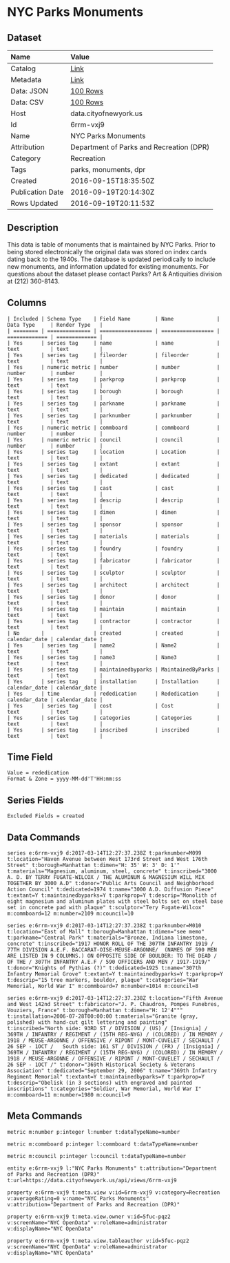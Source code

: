 # NYC Parks Monuments

## Dataset

| Name | Value |
| :--- | :---- |
| Catalog | [Link](https://catalog.data.gov/dataset/nyc-parks-monuments) |
| Metadata | [Link](https://data.cityofnewyork.us/api/views/6rrm-vxj9) |
| Data: JSON | [100 Rows](https://data.cityofnewyork.us/api/views/6rrm-vxj9/rows.json?max_rows=100) |
| Data: CSV | [100 Rows](https://data.cityofnewyork.us/api/views/6rrm-vxj9/rows.csv?max_rows=100) |
| Host | data.cityofnewyork.us |
| Id | 6rrm-vxj9 |
| Name | NYC Parks Monuments |
| Attribution | Department of Parks and Recreation (DPR) |
| Category | Recreation |
| Tags | parks, monuments, dpr |
| Created | 2016-09-15T18:35:50Z |
| Publication Date | 2016-09-19T20:14:30Z |
| Rows Updated | 2016-09-19T20:11:53Z |

## Description

This data is table of monuments that is maintained by NYC Parks. Prior to being stored electronically the original data was stored on index cards dating back to the 1940s. The database is updated periodically to include new monuments, and information updated for existing monuments. For questions about the dataset please contact Parks? Art & Antiquities division at (212) 360-8143.

## Columns

```ls
| Included | Schema Type    | Field Name        | Name              | Data Type     | Render Type   |
| ======== | ============== | ================= | ================= | ============= | ============= |
| Yes      | series tag     | name              | name              | text          | text          |
| Yes      | series tag     | fileorder         | fileorder         | text          | text          |
| Yes      | numeric metric | number            | number            | number        | number        |
| Yes      | series tag     | parkprop          | parkprop          | text          | text          |
| Yes      | series tag     | borough           | borough           | text          | text          |
| Yes      | series tag     | parkname          | parkname          | text          | text          |
| Yes      | series tag     | parknumber        | parknumber        | text          | text          |
| Yes      | numeric metric | commboard         | commboard         | number        | number        |
| Yes      | numeric metric | council           | council           | number        | number        |
| Yes      | series tag     | location          | Location          | text          | text          |
| Yes      | series tag     | extant            | extant            | text          | text          |
| Yes      | series tag     | dedicated         | dedicated         | text          | text          |
| Yes      | series tag     | cast              | cast              | text          | text          |
| Yes      | series tag     | descrip           | descrip           | text          | text          |
| Yes      | series tag     | dimen             | dimen             | text          | text          |
| Yes      | series tag     | sponsor           | sponsor           | text          | text          |
| Yes      | series tag     | materials         | materials         | text          | text          |
| Yes      | series tag     | foundry           | foundry           | text          | text          |
| Yes      | series tag     | fabricator        | fabricator        | text          | text          |
| Yes      | series tag     | sculptor          | sculptor          | text          | text          |
| Yes      | series tag     | architect         | architect         | text          | text          |
| Yes      | series tag     | donor             | donor             | text          | text          |
| Yes      | series tag     | maintain          | maintain          | text          | text          |
| Yes      | series tag     | contractor        | contractor        | text          | text          |
| No       |                | created           | created           | calendar_date | calendar_date |
| Yes      | series tag     | name2             | Name2             | text          | text          |
| Yes      | series tag     | name3             | Name3             | text          | text          |
| Yes      | series tag     | maintainedbyparks | MaintainedByParks | text          | text          |
| Yes      | series tag     | installation      | Installation      | calendar_date | calendar_date |
| Yes      | time           | rededication      | Rededication      | calendar_date | calendar_date |
| Yes      | series tag     | cost              | Cost              | text          | text          |
| Yes      | series tag     | categories        | Categories        | text          | text          |
| Yes      | series tag     | inscribed         | inscribed         | text          | text          |
```

## Time Field

```ls
Value = rededication
Format & Zone = yyyy-MM-dd'T'HH:mm:ss
```

## Series Fields

```ls
Excluded Fields = created
```

## Data Commands

```ls
series e:6rrm-vxj9 d:2017-03-14T12:27:37.238Z t:parknumber=M099 t:location="Haven Avenue between West 173rd Street and West 176th Street" t:borough=Manhattan t:dimen="H: 35' W: 3' D: 1'" t:materials="Magnesium, aluminum, steel, concrete" t:inscribed="3000 A. D. BY TERRY FUGATE-WILCOX / THE ALUMINUM & MAGNESIUM WILL MIX TOGETHER BY 3000 A.D" t:donor="Public Arts Council and Neighborhood Action Council" t:dedicated=1974 t:name="3000 A.D. Diffusion Piece" t:extant=Y t:maintainedbyparks=Y t:parkprop=Y t:descrip="Monolith of eight magnesium and aluminum plates with steel bolts set on steel base set in concrete pad with plaque" t:sculptor="Tery Fugate-Wilcox" m:commboard=12 m:number=2109 m:council=10

series e:6rrm-vxj9 d:2017-03-14T12:27:37.238Z t:parknumber=M010 t:location="East of Mall" t:borough=Manhattan t:dimen="see memo" t:parkname="Central Park" t:materials="Bronze, Indiana limestone, concrete" t:inscribed="1917 HONOR ROLL OF THE 307TH INFANTRY 1919 / 77TH DIVISION A.E.F. BACCARAT-OISE-MEUSE-ARGONNE/  (NAMES OF 590 MEN ARE LISTED IN 9 COLUMNS.) ON OPPOSITE SIDE OF BOULDER: TO THE DEAD / OF THE / 307TH INFANTRY A.E.F / 590 OFFICERS AND MEN / 1917-1919/" t:donor="Knights of Pythias (?)" t:dedicated=1925 t:name="307th Infantry Memorial Grove" t:extant=Y t:maintainedbyparks=Y t:parkprop=Y t:descrip="15 tree markers, boulder, plaque" t:categories="War Memorial, World War I" m:commboard=7 m:number=1014 m:council=8

series e:6rrm-vxj9 d:2017-03-14T12:27:37.238Z t:location="Fifth Avenue and West 142nd Street" t:fabricator="J. P. Chaudron, Pompes Funebres, Vouziers, France" t:borough=Manhattan t:dimen="H: 12'4""" t:installation=2006-07-28T00:00:00 t:materials="Granite (gray, polished) with hand-cut gilt lettering and painting" t:inscribed="North side: 93RD ST / DIVISION / (US) / [Insignia] / 369TH / INFANTRY / REGIMENT / (15TH REG-NYG) / (COLORED) / IN MEMORY / 1918 / MEUSE-ARGONNE / OFFENSIVE / RIPONT / MONT-CUVELET / SECHAULT / 26 SEP - 1OCT /   South side: 161 ST / DIVISION / (FR) / [Insignia] / 369TH / INFANTRY / REGIMENT / (15TH REG-NYG) / (COLORED) / IN MEMORY / 1918 / MEUSE-ARGONNE / OFFENSIVE / RIPONT / MONT-CUVELET / SECHAULT / 26 SEP - 1OCT /" t:donor="369th Historical Society & Veterans Association" t:dedicated="September 29, 2006" t:name="369th Infantry Regiment Memorial" t:extant=Y t:maintainedbyparks=Y t:parkprop=Y t:descrip="Obelisk (in 3 sections) with engraved and painted inscriptions" t:categories="Soldier, War Memorial, World War I" m:commboard=11 m:number=1980 m:council=9
```

## Meta Commands

```ls
metric m:number p:integer l:number t:dataTypeName=number

metric m:commboard p:integer l:commboard t:dataTypeName=number

metric m:council p:integer l:council t:dataTypeName=number

entity e:6rrm-vxj9 l:"NYC Parks Monuments" t:attribution="Department of Parks and Recreation (DPR)" t:url=https://data.cityofnewyork.us/api/views/6rrm-vxj9

property e:6rrm-vxj9 t:meta.view v:id=6rrm-vxj9 v:category=Recreation v:averageRating=0 v:name="NYC Parks Monuments" v:attribution="Department of Parks and Recreation (DPR)"

property e:6rrm-vxj9 t:meta.view.owner v:id=5fuc-pqz2 v:screenName="NYC OpenData" v:roleName=administrator v:displayName="NYC OpenData"

property e:6rrm-vxj9 t:meta.view.tableauthor v:id=5fuc-pqz2 v:screenName="NYC OpenData" v:roleName=administrator v:displayName="NYC OpenData"
```